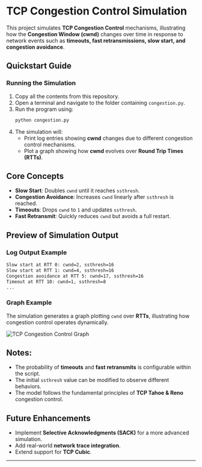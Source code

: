 # TCP Congestion Control Simulation

This project simulates **TCP Congestion Control** mechanisms, illustrating how the **Congestion Window (cwnd)** changes over time in response to network events such as **timeouts, fast retransmissions, slow start, and congestion avoidance**.

## Quickstart Guide

### Running the Simulation
1. Copy all the contents from this repository.
2. Open a terminal and navigate to the folder containing `congestion.py`.
3. Run the program using:
   ```bash
   python congestion.py
   ```
4. The simulation will:
   - Print log entries showing **cwnd** changes due to different congestion control mechanisms.
   - Plot a graph showing how **cwnd** evolves over **Round Trip Times (RTTs)**.

## Core Concepts
- **Slow Start**: Doubles `cwnd` until it reaches `ssthresh`.
- **Congestion Avoidance**: Increases `cwnd` linearly after `ssthresh` is reached.
- **Timeouts**: Drops `cwnd` to `1` and updates `ssthresh`.
- **Fast Retransmit**: Quickly reduces `cwnd` but avoids a full restart.

## Preview of Simulation Output

### **Log Output Example**
```bash
Slow start at RTT 0: cwnd=2, ssthresh=16
Slow start at RTT 1: cwnd=4, ssthresh=16
Congestion avoidance at RTT 5: cwnd=17, ssthresh=16
Timeout at RTT 10: cwnd=1, ssthresh=8
...
```

### **Graph Example**
The simulation generates a graph plotting `cwnd` over **RTTs**, illustrating how congestion control operates dynamically.

![TCP Congestion Control Graph](https://github.com/user-attachments/assets/52607184-dbc5-4e9a-8095-f8be980f4370)


## Notes:
- The probability of **timeouts** and **fast retransmits** is configurable within the script.
- The initial `ssthresh` value can be modified to observe different behaviors.
- The model follows the fundamental principles of **TCP Tahoe & Reno** congestion control.

## Future Enhancements
- Implement **Selective Acknowledgments (SACK)** for a more advanced simulation.
- Add real-world **network trace integration**.
- Extend support for **TCP Cubic**.

---


